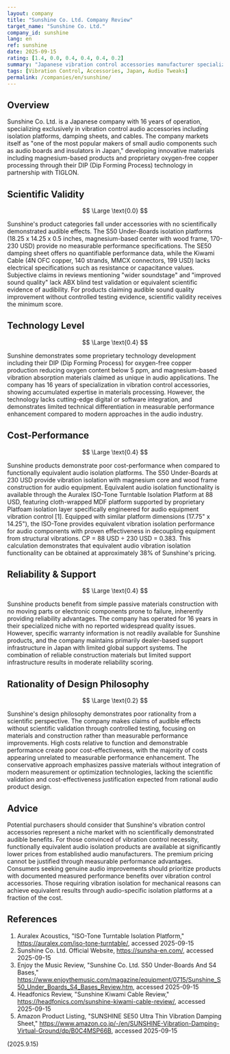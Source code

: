 ```yaml
---
layout: company
title: "Sunshine Co. Ltd. Company Review"
target_name: "Sunshine Co. Ltd."
company_id: sunshine
lang: en
ref: sunshine
date: 2025-09-15
rating: [1.4, 0.0, 0.4, 0.4, 0.4, 0.2]
summary: "Japanese vibration control accessories manufacturer specializing in isolation platforms and damping sheets with 16 years of operation, offering products with no scientifically demonstrated audible effects at premium prices."
tags: [Vibration Control, Accessories, Japan, Audio Tweaks]
permalink: /companies/en/sunshine/
---
```


## Overview

Sunshine Co. Ltd. is a Japanese company with 16 years of operation, specializing exclusively in vibration control audio accessories including isolation platforms, damping sheets, and cables. The company markets itself as "one of the most popular makers of small audio components such as audio boards and insulators in Japan," developing innovative materials including magnesium-based products and proprietary oxygen-free copper processing through their DIP (Dip Forming Process) technology in partnership with TIGLON.

## Scientific Validity

$$ \Large \text{0.0} $$

Sunshine's product categories fall under accessories with no scientifically demonstrated audible effects. The S50 Under-Boards isolation platforms (18.25 x 14.25 x 0.5 inches, magnesium-based center with wood frame, 170-230 USD) provide no measurable performance specifications. The SE50 damping sheet offers no quantifiable performance data, while the Kiwami Cable (4N OFC copper, 140 strands, MMCX connectors, 199 USD) lacks electrical specifications such as resistance or capacitance values. Subjective claims in reviews mentioning "wider soundstage" and "improved sound quality" lack ABX blind test validation or equivalent scientific evidence of audibility. For products claiming audible sound quality improvement without controlled testing evidence, scientific validity receives the minimum score.

## Technology Level

$$ \Large \text{0.4} $$

Sunshine demonstrates some proprietary technology development including their DIP (Dip Forming Process) for oxygen-free copper production reducing oxygen content below 5 ppm, and magnesium-based vibration absorption materials claimed as unique in audio applications. The company has 16 years of specialization in vibration control accessories, showing accumulated expertise in materials processing. However, the technology lacks cutting-edge digital or software integration, and demonstrates limited technical differentiation in measurable performance enhancement compared to modern approaches in the audio industry.

## Cost-Performance

$$ \Large \text{0.4} $$

Sunshine products demonstrate poor cost-performance when compared to functionally equivalent audio isolation platforms. The S50 Under-Boards at 230 USD provide vibration isolation with magnesium core and wood frame construction for audio equipment. Equivalent audio isolation functionality is available through the Auralex ISO-Tone Turntable Isolation Platform at 88 USD, featuring cloth-wrapped MDF platform supported by proprietary Platfoam isolation layer specifically engineered for audio equipment vibration control [1]. Equipped with similar platform dimensions (17.75" x 14.25"), the ISO-Tone provides equivalent vibration isolation performance for audio components with proven effectiveness in decoupling equipment from structural vibrations. CP = 88 USD ÷ 230 USD = 0.383. This calculation demonstrates that equivalent audio vibration isolation functionality can be obtained at approximately 38% of Sunshine's pricing.

## Reliability & Support

$$ \Large \text{0.4} $$

Sunshine products benefit from simple passive materials construction with no moving parts or electronic components prone to failure, inherently providing reliability advantages. The company has operated for 16 years in their specialized niche with no reported widespread quality issues. However, specific warranty information is not readily available for Sunshine products, and the company maintains primarily dealer-based support infrastructure in Japan with limited global support systems. The combination of reliable construction materials but limited support infrastructure results in moderate reliability scoring.

## Rationality of Design Philosophy

$$ \Large \text{0.2} $$

Sunshine's design philosophy demonstrates poor rationality from a scientific perspective. The company makes claims of audible effects without scientific validation through controlled testing, focusing on materials and construction rather than measurable performance improvements. High costs relative to function and demonstrable performance create poor cost-effectiveness, with the majority of costs appearing unrelated to measurable performance enhancement. The conservative approach emphasizes passive materials without integration of modern measurement or optimization technologies, lacking the scientific validation and cost-effectiveness justification expected from rational audio product design.

## Advice

Potential purchasers should consider that Sunshine's vibration control accessories represent a niche market with no scientifically demonstrated audible benefits. For those convinced of vibration control necessity, functionally equivalent audio isolation products are available at significantly lower prices from established audio manufacturers. The premium pricing cannot be justified through measurable performance advantages. Consumers seeking genuine audio improvements should prioritize products with documented measured performance benefits over vibration control accessories. Those requiring vibration isolation for mechanical reasons can achieve equivalent results through audio-specific isolation platforms at a fraction of the cost.

## References

1. Auralex Acoustics, "ISO-Tone Turntable Isolation Platform," https://auralex.com/iso-tone-turntable/, accessed 2025-09-15
2. Sunshine Co. Ltd. Official Website, https://sunsha-en.com/, accessed 2025-09-15
3. Enjoy the Music Review, "Sunshine Co. Ltd. S50 Under-Boards And S4 Bases," https://www.enjoythemusic.com/magazine/equipment/0715/Sunshine_S50_Under_Boards_S4_Bases_Review.htm, accessed 2025-09-15
4. Headfonics Review, "Sunshine Kiwami Cable Review," https://headfonics.com/sunshine-kiwami-cable-review/, accessed 2025-09-15
5. Amazon Product Listing, "SUNSHINE SE50 Ultra Thin Vibration Damping Sheet," https://www.amazon.co.jp/-/en/SUNSHINE-Vibration-Damping-Virtual-Ground/dp/B0C4MSP66B, accessed 2025-09-15

(2025.9.15)